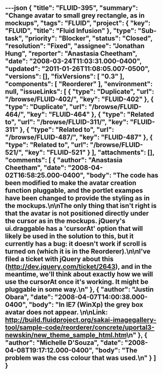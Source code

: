 ---json
{
  "title": "FLUID-395",
  "summary": "Change avatar to small grey rectangle, as in mockups",
  "tags": "FLUID",
  "project": {
    "key": "FLUID",
    "title": "Fluid Infusion"
  },
  "type": "Sub-task",
  "priority": "Blocker",
  "status": "Closed",
  "resolution": "Fixed",
  "assignee": "Jonathan Hung",
  "reporter": "Anastasia Cheetham",
  "date": "2008-03-24T11:03:31.000-0400",
  "updated": "2011-01-26T11:08:05.007-0500",
  "versions": [],
  "fixVersions": [
    "0.3"
  ],
  "components": [
    "Reorderer"
  ],
  "environment": null,
  "issueLinks": [
    {
      "type": "Duplicate",
      "url": "/browse/FLUID-402/",
      "key": "FLUID-402"
    },
    {
      "type": "Duplicate",
      "url": "/browse/FLUID-464/",
      "key": "FLUID-464"
    },
    {
      "type": "Related to",
      "url": "/browse/FLUID-311/",
      "key": "FLUID-311"
    },
    {
      "type": "Related to",
      "url": "/browse/FLUID-487/",
      "key": "FLUID-487"
    },
    {
      "type": "Related to",
      "url": "/browse/FLUID-521/",
      "key": "FLUID-521"
    }
  ],
  "attachments": [],
  "comments": [
    {
      "author": "Anastasia Cheetham",
      "date": "2008-04-02T16:58:25.000-0400",
      "body": "The code has been modified to make the avatar creation function pluggable, and the portlet exampes have been changed to provide the styling as in the mockups.\n\nThe only thing that isn't right is that the avatar is not positioned directly under the cursor as in the mockups. jQuery's ui.draggable has a 'cursorAt' option that will likely be used in the solution to this, but it currently has a bug: it doesn't work if scroll is turned on (which it is in the Reorderer).\n\nI've filed a ticket with jQuery about this (<http://dev.jquery.com/ticket/2643>), and in the meantime, we'll think about exactly how we will use the cursorAt once it's working. It might be pluggable in some way.\n"
    },
    {
      "author": "Justin Obara",
      "date": "2008-04-07T14:00:38.000-0400",
      "body": "In IE7 (WinXp) the grey box avatar does not appear.&#x20;\n\nLink: <http://build.fluidproject.org/sakai-imagegallery-tool/sample-code/reorderer/concrete/uportal3-newskin/new_theme_sample_html.htm>\n"
    },
    {
      "author": "Michelle D'Souza",
      "date": "2008-04-08T19:17:12.000-0400",
      "body": "The problem was the css colour that was used.\n"
    }
  ]
}
---

        